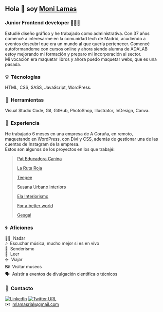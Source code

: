 ## Hola 👋 soy [Moni Lamas](https://monilamas.netlify.app/)


### Junior Frontend developer 👩🏼‍💻
Estudié diseño gráfico y he trabajado como administrativa. Con 37 años comencé a interesarme en la comunidad tech de Madrid, acudiendo a eventos descubrí que era un mundo al que quería pertenecer. Comencé autoformandome con cursos online y ahora siendo alumna de ADALAB estoy mejorando mi formación y preparo mi incorporación al sector. <br>
Mi vocación era maquetar libros y ahora puedo maquetar webs, que es una pasada.

### :bulb: &nbsp;Técnologías
HTML, CSS, SASS, JavaScript, WordPress.

### :pushpin: &nbsp;Herramientas
Visual Studio Code, Git, GitHub, PhotoShop, Illustrator, InDesign, Canva.

### :bookmark: &nbsp;Experiencia 
He trabajado 6 meses en una empresa de A Coruña, en remoto, maquetando en WordPress, con Divi y CSS, además de gestionar una de las cuentas de Instagram de la empresa.<br>
Estos son algunos de los proyectos en los que trabajé:
>[Pat Educadora Canina](https://pateducadoracanina.com/)
>
>[La Ruta Roja](https://www.larutaroja.com/)
>
>[Teepee](https://ivorysoluciones.com/tecnologia-que-soluciona-problemas/)
>
>[Susana Urbano Interiors](https://www.susanaurbanointeriors.com/)
>
>[Ela Interiorismo](https://www.elainteriorismo.com/)
>
>[For a better world](https://www.forabetterworld.es/)
>
>[Gesgal](https://www.gesgal.es/)

### :cyclone: &nbsp;Aficiones
🏊‍♀️ &nbsp;Nadar<br>
:notes: &nbsp;Escuchar música, mucho mejor si es en vivo<br>
🌲 &nbsp;Senderismo<br>
📗 &nbsp;Leer<br>
✈️ &nbsp;Viajar<br>
🖼 &nbsp;Visitar museos<br>
🗣 &nbsp;Asistir a eventos de divulgación científica o técnicos<br>

### :mega: &nbsp;Contacto
<a href="https://www.linkedin.com/in/mónica-lamas/" rel="nofollow" target="_blank"><img alt="LinkedIn" src="https://camo.githubusercontent.com/1a7d6cae9394f845e35ba93a490943bc6c5dcd4303707d7bc33f58da7fd43821/68747470733a2f2f696d672e736869656c64732e696f2f62616467652f4c696e6b6564696e2d626c75653f6c6f676f3d6c696e6b6564696e266c6f676f436f6c6f723d7768697465" data-canonical-src="https://img.shields.io/badge/Linkedin-blue?logo=linkedin&amp;logoColor=white" style="max-width:100%;"></a>
<a href="https://twitter.com/MoniMonipeny" target="_blank"><img alt="Twitter URL" src="https://img.shields.io/twitter/url?style=social&url=https%3A%2F%2Ftwitter.com%2FMoniMonipeny"></a><br>
✉️ &nbsp;[mlamasrial@gmail.com](mailto:mlamasrial@gmail.com)








